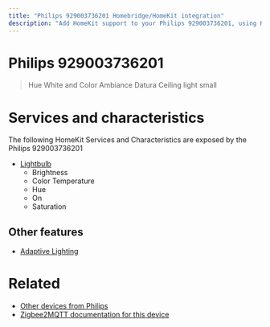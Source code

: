 ```yaml
---
title: "Philips 929003736201 Homebridge/HomeKit integration"
description: "Add HomeKit support to your Philips 929003736201, using Homebridge, Zigbee2MQTT and homebridge-z2m."
---
```

<!---
This file has been GENERATED using src/docgen/docgen.ts
DO NOT EDIT THIS FILE MANUALLY!
-->
# Philips 929003736201
> Hue White and Color Ambiance Datura Ceiling light small


# Services and characteristics
The following HomeKit Services and Characteristics are exposed by
the Philips 929003736201

* [Lightbulb](../../light.md)
  * Brightness
  * Color Temperature
  * Hue
  * On
  * Saturation

## Other features
* [Adaptive Lighting](../../light.md)

# Related
* [Other devices from Philips](../index.md#philips)
* [Zigbee2MQTT documentation for this device](https://www.zigbee2mqtt.io/devices/929003736201.html)